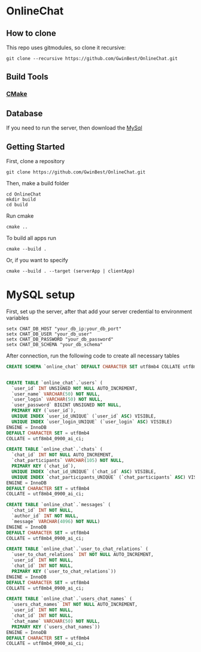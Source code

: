# OnlineChat
## How to clone
This repo uses gitmodules, so clone it recursive:
```
git clone --recursive https://github.com/GwinBest/OnlineChat.git
```
## Build Tools
### [CMake](https://cmake.org/download/)
## Database
If you need to run the server, then download the [MySql](https://dev.mysql.com/downloads/workbench/)
## Getting Started
First, clone a repository
```
git clone https://github.com/GwinBest/OnlineChat.git
```
Then, make a build folder
```
cd OnlineChat
mkdir build
cd build
```
Run cmake 
```
cmake ..
```
To build all apps run
```
cmake --build .
```
Or, if you want to specify
```
cmake --build . --target (serverApp | clientApp)
```
# MySQL setup
First, set up the server, after that add your server credential to environment variables
```
setx CHAT_DB_HOST "your_db_ip:your_db_port"
setx CHAT_DB_USER "your_db_user"
setx CHAT_DB_PASSWORD "your_db_password"
setx CHAT_DB_SCHEMA "your_db_schema"
```
After connection, run the following code to create all necessary tables
``` SQL
CREATE SCHEMA `online_chat` DEFAULT CHARACTER SET utf8mb4 COLLATE utf8mb4_0900_ai_ci ;


CREATE TABLE `online_chat`.`users` (
  `user_id` INT UNSIGNED NOT NULL AUTO_INCREMENT,
  `user_name` VARCHAR(50) NOT NULL,
  `user_login` VARCHAR(50) NOT NULL,
  `user_password` BIGINT UNSIGNED NOT NULL,
  PRIMARY KEY (`user_id`),
  UNIQUE INDEX `user_id_UNIQUE` (`user_id` ASC) VISIBLE,
  UNIQUE INDEX `user_login_UNIQUE` (`user_login` ASC) VISIBLE)
ENGINE = InnoDB
DEFAULT CHARACTER SET = utf8mb4
COLLATE = utf8mb4_0900_ai_ci;

CREATE TABLE `online_chat`.`chats` (
  `chat_id` INT NOT NULL AUTO_INCREMENT,
  `chat_participants` VARCHAR(105) NOT NULL,
  PRIMARY KEY (`chat_id`),
  UNIQUE INDEX `chat_id_UNIQUE` (`chat_id` ASC) VISIBLE,
  UNIQUE INDEX `chat_participants_UNIQUE` (`chat_participants` ASC) VISIBLE)
ENGINE = InnoDB
DEFAULT CHARACTER SET = utf8mb4
COLLATE = utf8mb4_0900_ai_ci;

CREATE TABLE `online_chat`.`messages` (
  `chat_id` INT NOT NULL,
  `author_id` INT NOT NULL,
  `message` VARCHAR(4096) NOT NULL)
ENGINE = InnoDB
DEFAULT CHARACTER SET = utf8mb4
COLLATE = utf8mb4_0900_ai_ci;

CREATE TABLE `online_chat`.`user_to_chat_relations` (
  `user_to_chat_relations` INT NOT NULL AUTO_INCREMENT,
  `user_id` INT NOT NULL,
  `chat_id` INT NOT NULL,
  PRIMARY KEY (`user_to_chat_relations`))
ENGINE = InnoDB
DEFAULT CHARACTER SET = utf8mb4
COLLATE = utf8mb4_0900_ai_ci;

CREATE TABLE `online_chat`.`users_chat_names` (
  `users_chat_names` INT NOT NULL AUTO_INCREMENT,
  `user_id` INT NOT NULL,
  `chat_id` INT NOT NULL,
  `chat_name` VARCHAR(50) NOT NULL,
  PRIMARY KEY (`users_chat_names`))
ENGINE = InnoDB
DEFAULT CHARACTER SET = utf8mb4
COLLATE = utf8mb4_0900_ai_ci;
```

